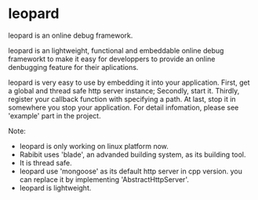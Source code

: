 leopard
======

leopard is an online debug framework.

leopard is an lightweight, functional and embeddable online debug frameworkt to make it easy for developpers to 
provide an online denbugging feature for their aplications.

leopard is very easy to use by embedding it into your application. First, get a global and thread safe http server instance; Secondly, start it. Thirdly, register your callback function
with specifying a path. At last, stop it in somewhere you stop your application. For detail infomation, please see 'example' part in the project.

Note:
* leopard is only working on linux platform now.
* Rabibit uses 'blade', an advanded building system, as its building tool.
* It is thread safe.
* leopard use 'mongoose' as its default http server in cpp version. you can replace it by implementing 'AbstractHttpServer'.
* leopard is lightweight. 
